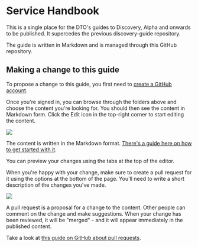 # Service Handbook

This is a single place for the DTO's guides to Discovery, Alpha and onwards to be published. It supercedes the previous discovery-guide repository.

The guide is written in Markdown and is managed through this GitHub repository.

## Making a change to this guide

To propose a change to this guide, you first need to [create a GitHub account](https://github.com/join).

Once you're signed in, you can browse through the folders above and choose the content you're looking for. You should then see the content in Markdown form. Click the Edit icon in the top-right corner to start editing the content.

![](https://raw.githubusercontent.com/AusDTO/service-handbook/gh-pages/_docs/edit-link.png)

The content is written in the Markdown format. [There's a guide here on how to get started with it](https://guides.github.com/features/mastering-markdown/).

You can preview your changes using the tabs at the top of the editor.

When you're happy with your change, make sure to create a pull request for it using the options at the bottom of the page. You'll need to write a short description of the changes you've made.

![](https://raw.githubusercontent.com/AusDTO/service-handbook/gh-pages/_docs/opening-pull-request.png)

A pull request is a proposal for a change to the content. Other people can comment on the change and make suggestions. When your change has been reviewed, it will be "merged" - and it will appear immediately in the published content.

Take a look at [this guide on GitHub about pull requests](https://help.github.com/articles/using-pull-requests/).
